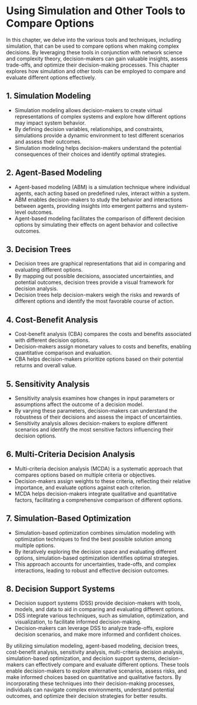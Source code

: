Using Simulation and Other Tools to Compare Options
============================================================

In this chapter, we delve into the various tools and techniques, including simulation, that can be used to compare options when making complex decisions. By leveraging these tools in conjunction with network science and complexity theory, decision-makers can gain valuable insights, assess trade-offs, and optimize their decision-making processes. This chapter explores how simulation and other tools can be employed to compare and evaluate different options effectively.

**1. Simulation Modeling**
--------------------------

* Simulation modeling allows decision-makers to create virtual representations of complex systems and explore how different options may impact system behavior.
* By defining decision variables, relationships, and constraints, simulations provide a dynamic environment to test different scenarios and assess their outcomes.
* Simulation modeling helps decision-makers understand the potential consequences of their choices and identify optimal strategies.

**2. Agent-Based Modeling**
---------------------------

* Agent-based modeling (ABM) is a simulation technique where individual agents, each acting based on predefined rules, interact within a system.
* ABM enables decision-makers to study the behavior and interactions between agents, providing insights into emergent patterns and system-level outcomes.
* Agent-based modeling facilitates the comparison of different decision options by simulating their effects on agent behavior and collective outcomes.

**3. Decision Trees**
---------------------

* Decision trees are graphical representations that aid in comparing and evaluating different options.
* By mapping out possible decisions, associated uncertainties, and potential outcomes, decision trees provide a visual framework for decision analysis.
* Decision trees help decision-makers weigh the risks and rewards of different options and identify the most favorable course of action.

**4. Cost-Benefit Analysis**
----------------------------

* Cost-benefit analysis (CBA) compares the costs and benefits associated with different decision options.
* Decision-makers assign monetary values to costs and benefits, enabling quantitative comparison and evaluation.
* CBA helps decision-makers prioritize options based on their potential returns and overall value.

**5. Sensitivity Analysis**
---------------------------

* Sensitivity analysis examines how changes in input parameters or assumptions affect the outcome of a decision model.
* By varying these parameters, decision-makers can understand the robustness of their decisions and assess the impact of uncertainties.
* Sensitivity analysis allows decision-makers to explore different scenarios and identify the most sensitive factors influencing their decision options.

**6. Multi-Criteria Decision Analysis**
---------------------------------------

* Multi-criteria decision analysis (MCDA) is a systematic approach that compares options based on multiple criteria or objectives.
* Decision-makers assign weights to these criteria, reflecting their relative importance, and evaluate options against each criterion.
* MCDA helps decision-makers integrate qualitative and quantitative factors, facilitating a comprehensive comparison of different options.

**7. Simulation-Based Optimization**
------------------------------------

* Simulation-based optimization combines simulation modeling with optimization techniques to find the best possible solution among multiple options.
* By iteratively exploring the decision space and evaluating different options, simulation-based optimization identifies optimal strategies.
* This approach accounts for uncertainties, trade-offs, and complex interactions, leading to robust and effective decision outcomes.

**8. Decision Support Systems**
-------------------------------

* Decision support systems (DSS) provide decision-makers with tools, models, and data to aid in comparing and evaluating different options.
* DSS integrate various techniques, such as simulation, optimization, and visualization, to facilitate informed decision-making.
* Decision-makers can leverage DSS to analyze trade-offs, explore decision scenarios, and make more informed and confident choices.

By utilizing simulation modeling, agent-based modeling, decision trees, cost-benefit analysis, sensitivity analysis, multi-criteria decision analysis, simulation-based optimization, and decision support systems, decision-makers can effectively compare and evaluate different options. These tools enable decision-makers to explore alternative scenarios, assess risks, and make informed choices based on quantitative and qualitative factors. By incorporating these techniques into their decision-making processes, individuals can navigate complex environments, understand potential outcomes, and optimize their decision strategies for better results.

